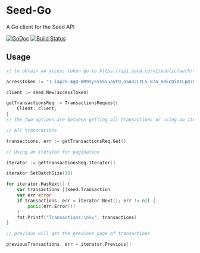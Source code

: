 # Seed-Go
A Go client for the Seed API

[![GoDoc](http://img.shields.io/badge/go-documentation-blue.svg?style=flat-square)](http://godoc.org/github.com/seedco/seed-go) [![Build Status](https://circleci.com/gh/seedco/seed-go.svg?style=shield)](https://circleci.com/gh/seedco/seed-go)

## Usage

```go
// to obtain an access token go to https://api.seed.co/v1/public/auth/token in a browser and enter in your seed username/password

accessToken := "1.iap2H-4qQ-WR9sy55555uaytQ.o5A32LYL5-87a_60kcQiX1Lp878GVbx8xfVvTfp5tpc.orsHbAqao-5KfsH8SdglQFltK7Ii8ktL7xo8tls3HAB"

client := seed.New(accessToken)

getTransactionsReq := TransactionsRequest{
	Client: client,
}
// The two options are between getting all transactions or using an iterator for pagination

// All transcations

transactions, err := getTransactionsReq.Get()

// Using an iterator for pagination

iterator := getTransactionsReq.Iterator()

iterator.SetBatchSize(10)

for iterator.HasNext() {
	var transactions []seed.Transaction
	var err error
	if transactions, err = iterator.Next(); err != nil {
		panic(err.Error())
	}
	fmt.Printf("Transactions:\n%v", transactions)
}

// previous will get the previous page of transactions

previousTransactions, err = iterator.Previous()
```
